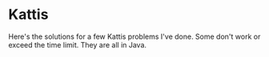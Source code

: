 # Kattis
Here's the solutions for a few Kattis problems I've done. Some don't work or exceed the time limit. They are all in Java.
